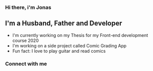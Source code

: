 ### Hi there, i'm Jonas

## I'm a Husband, Father and Developer
- I'm currently working on my Thesis for my Front-end development course 2020
- I'm working on a side project called Comic Grading App
- Fun fact: I love to play guitar and read comics

### Connect with me